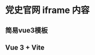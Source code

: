 <!--
 * @Date: 2022-09-19 17:00:38
 * @LastEditors: Mr.qin
 * @LastEditTime: 2022-09-19 17:05:36
 * @Description: 
-->
# 党史官网 iframe 内容

## 简易vue3模板

## Vue 3 + Vite
